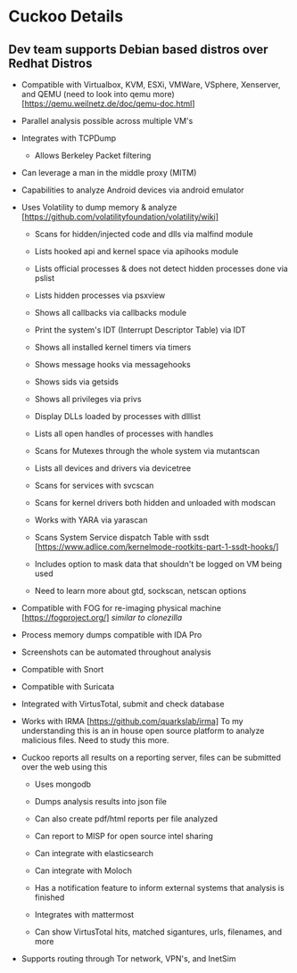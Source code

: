 # Cuckoo Details

## Dev team supports Debian based distros over Redhat Distros

* Compatible with Virtualbox, KVM, ESXi, VMWare, VSphere, Xenserver, and QEMU (need to look into qemu more) [https://qemu.weilnetz.de/doc/qemu-doc.html]

* Parallel analysis possible across multiple VM's

* Integrates with TCPDump
    * Allows Berkeley Packet filtering

* Can leverage a man in the middle proxy (MITM)

* Capabilities to analyze Android devices via android emulator

* Uses Volatility to dump memory & analyze [https://github.com/volatilityfoundation/volatility/wiki]
    * Scans for hidden/injected code and dlls via malfind module

    * Lists hooked api and kernel space via apihooks module

    * Lists official processes & does not detect hidden processes done via pslist

    * Lists hidden processes via psxview

    * Shows all callbacks via callbacks module

    * Print the system's IDT (Interrupt Descriptor Table) via IDT

    * Shows all installed kernel timers via timers

    * Shows message hooks via messagehooks

    * Shows sids via getsids

    * Shows all privileges via privs

    * Display DLLs loaded by processes with dlllist

    * Lists all open handles of processes with handles

    * Scans for Mutexes through the whole system via mutantscan

    * Lists all devices and drivers via devicetree

    * Scans for services with svcscan

    * Scans for kernel drivers both hidden and unloaded with modscan

    * Works with YARA via yarascan

    * Scans System Service dispatch Table with ssdt [https://www.adlice.com/kernelmode-rootkits-part-1-ssdt-hooks/]

    * Includes option to mask data that shouldn't be logged on VM being used

    * Need to learn more about gtd, sockscan, netscan options

* Compatible with FOG for re-imaging physical machine [https://fogproject.org/] *similar to clonezilla*

* Process memory dumps compatible with IDA Pro

* Screenshots can be automated throughout analysis

* Compatible with Snort

* Compatible with Suricata

* Integrated with VirtusTotal, submit and check database

* Works with IRMA [https://github.com/quarkslab/irma] To my understanding this is an in house open source platform to analyze malicious files.  Need to study this more.

* Cuckoo reports all results on a reporting server, files can be submitted over the web using this

    * Uses mongodb

    * Dumps analysis results into json file

    * Can also create pdf/html reports per file analyzed

    * Can report to MISP for open source intel sharing

    * Can integrate with elasticsearch

    * Can integrate with Moloch

    * Has a notification feature to inform external systems that analysis is finished

    * Integrates with mattermost

    * Can show VirtusTotal hits, matched sigantures, urls, filenames, and more

* Supports routing through Tor network, VPN's, and InetSim
